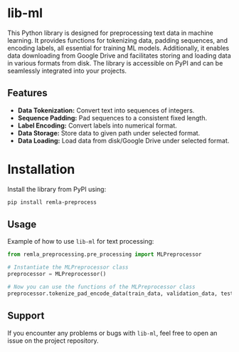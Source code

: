 # lib-ml

This Python library is designed for preprocessing text data in machine learning. It provides functions for tokenizing data, padding sequences, and encoding labels, all essential for training ML models. Additionally, it enables data downloading from Google Drive and facilitates storing and loading data in various formats from disk. The library is accessible on PyPI and can be seamlessly integrated into your projects.

## Features

- **Data Tokenization:** Convert text into sequences of integers.
- **Sequence Padding:** Pad sequences to a consistent fixed length. 
- **Label Encoding:** Convert labels into numerical format.
- **Data Storage:** Store data to given path under selected format.
- **Data Loading:** Load data from disk/Google Drive under selected format.    

# Installation 

Install the library from PyPI using: 

```bash
pip install remla-preprocess 
```

## Usage 

Example of how to use `lib-ml` for text processing: 

```python
from remla_preprocessing.pre_processing import MLPreprocessor

# Instantiate the MLPreprocessor class
preprocessor = MLPreprocessor()

# Now you can use the functions of the MLPreprocessor class
preprocessor.tokenize_pad_encode_data(train_data, validation_data, test_data)
```

## Support 
If you encounter any problems or bugs with `lib-ml`, feel free to open an issue on the project repository.